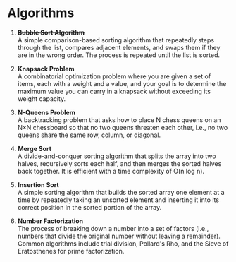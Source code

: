 # Algorithms

1. ~~**Bubble Sort Algorithm**~~  
   A simple comparison-based sorting algorithm that repeatedly steps through the list, compares adjacent elements, and swaps them if they are in the wrong order. The process is repeated until the list is sorted.

2. **Knapsack Problem**  
   A combinatorial optimization problem where you are given a set of items, each with a weight and a value, and your goal is to determine the maximum value you can carry in a knapsack without exceeding its weight capacity.

3. **N-Queens Problem**  
   A backtracking problem that asks how to place N chess queens on an N×N chessboard so that no two queens threaten each other, i.e., no two queens share the same row, column, or diagonal.

4. **Merge Sort**  
   A divide-and-conquer sorting algorithm that splits the array into two halves, recursively sorts each half, and then merges the sorted halves back together. It is efficient with a time complexity of O(n log n).

5. **Insertion Sort**  
   A simple sorting algorithm that builds the sorted array one element at a time by repeatedly taking an unsorted element and inserting it into its correct position in the sorted portion of the array.

6. **Number Factorization**  
   The process of breaking down a number into a set of factors (i.e., numbers that divide the original number without leaving a remainder). Common algorithms include trial division, Pollard's Rho, and the Sieve of Eratosthenes for prime factorization.
